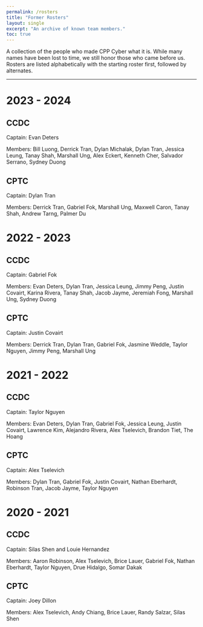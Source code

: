 ```yaml
---
permalink: /rosters
title: "Former Rosters"
layout: single
excerpt: "An archive of known team members."
toc: true
---
```

A collection of the people who made CPP Cyber what it is. While many names have been lost to time, we still honor those who came before us. Rosters are listed alphabetically with the starting roster first, followed by alternates.

---
# 2023 - 2024

## CCDC
Captain: Evan Deters

Members: Bill Luong, Derrick Tran, Dylan Michalak, Dylan Tran, Jessica Leung, Tanay Shah, Marshall Ung, Alex Eckert, Kenneth Cher, Salvador Serrano, Sydney Duong

## CPTC
Captain: Dylan Tran

Members: Derrick Tran, Gabriel Fok, Marshall Ung, Maxwell Caron, Tanay Shah, Andrew Tarng, Palmer Du

# 2022 - 2023

## CCDC
Captain: Gabriel Fok

Members: Evan Deters, Dylan Tran, Jessica Leung, Jimmy Peng, Justin Covairt, Karina Rivera, Tanay Shah, Jacob Jayme, Jeremiah Fong, Marshall Ung, Sydney Duong

## CPTC
Captain: Justin Covairt

Members: Derrick Tran, Dylan Tran, Gabriel Fok, Jasmine Weddle, Taylor Nguyen, Jimmy Peng, Marshall Ung

# 2021 - 2022

## CCDC
Captain: Taylor Nguyen

Members: Evan Deters, Dylan Tran, Gabriel Fok, Jessica Leung, Justin Covairt, Lawrence Kim, Alejandro Rivera, Alex Tselevich, Brandon Tiet, The Hoang

## CPTC
Captain: Alex Tselevich

Members: Dylan Tran, Gabriel Fok, Justin Covairt, Nathan Eberhardt, Robinson Tran, Jacob Jayme, Taylor Nguyen 

# 2020 - 2021

## CCDC
Captain: Silas Shen and Louie Hernandez

Members: Aaron Robinson, Alex Tselevich, Brice Lauer, Gabriel Fok, Nathan Eberhardt, Taylor Nguyen, Drue Hidalgo, Somar Dakak

## CPTC
Captain: Joey Dillon

Members: Alex Tselevich, Andy Chiang, Brice Lauer, Randy Salzar, Silas Shen
